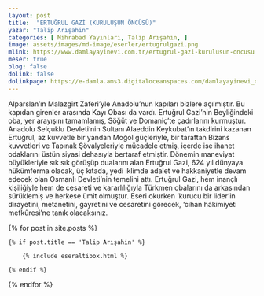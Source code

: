 ```yaml
---
layout: post
title:  "ERTUĞRUL GAZİ (KURULUŞUN ÖNCÜSÜ)"
yazar: "Talip Arışahin"
categories: [ Mihrabad Yayınları, Talip Arışahin, ]
image: assets/images/md-image/eserler/ertugrulgazi.png
mlink: https://www.damlayayinevi.com.tr/ertugrul-gazi-kurulusun-oncusu
meser: true
blog: false
dolink: false
dolinkpage: https://e-damla.ams3.digitaloceanspaces.com/damlayayinevi_ornek_sayfalar/9786058301986/index.html
---
```



Alparslan’ın Malazgirt Zaferi’yle Anadolu’nun kapıları bizlere açılmıştır. Bu kapıdan girenler arasında Kayı Obası da vardı. Ertuğrul Gazi’nin Beyliğindeki oba, yer arayışını tamamlamış, Söğüt ve Domaniç’te çadırlarını kurmuştur. Anadolu Selçuklu Devleti’nin Sultanı Alaeddin Keykubat’ın takdirini kazanan Ertuğrul, az kuvvetle bir yandan Moğol güçleriyle, bir taraftan Bizans kuvvetleri ve Tapınak Şövalyeleriyle mücadele etmiş, içerde ise ihanet odaklarını üstün siyasi dehasıyla bertaraf etmiştir.
Dönemin maneviyat büyükleriyle sık sık görüşüp dualarını alan Ertuğrul Gazi, 624 yıl dünyaya hükümferma olacak, üç kıtada, yedi iklimde adalet ve hakkaniyetle devam edecek olan Osmanlı Devleti’nin temelini attı. Ertuğrul Gazi, hem inançlı kişiliğiyle hem de cesareti ve kararlılığıyla Türkmen obalarını da arkasından sürüklemiş ve herkese ümit olmuştur. Eseri okurken ‘kurucu bir lider’in dirayetini, metanetini, gayretini ve cesaretini görecek, ‘cihan hâkimiyeti mefkûresi’ne tanık olacaksınız.

<div class="row">

{% for post in site.posts %}

    {% if post.title == 'Talip Arışahin' %}

        {% include eseraltibox.html %}

    {% endif %}

{% endfor %}
</div>